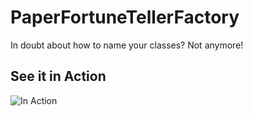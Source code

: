 # PaperFortuneTellerFactory
In doubt about how to name your classes? Not anymore!

## See it in Action
![In Action](https://imgur.com/TP0BRdR)
